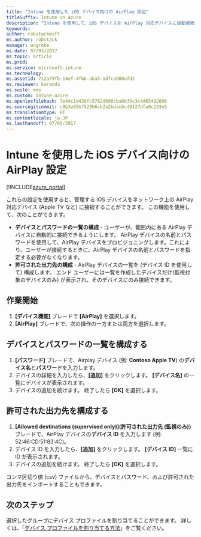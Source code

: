 ```yaml
---
title: "Intune を使用した iOS デバイス向けの AirPlay 設定"
titleSuffix: Intune on Azure
description: "Intune を使用して、iOS デバイスを AirPlay 対応デバイスに自動接続する方法について説明します。"
keywords: 
author: robstackmsft
ms.author: robstack
manager: angrobe
ms.date: 07/03/2017
ms.topic: article
ms.prod: 
ms.service: microsoft-intune
ms.technology: 
ms.assetid: 712a79fb-14ef-4f6b-aba5-1dfca900afd2
ms.reviewer: karanda
ms.suite: ems
ms.custom: intune-azure
ms.openlocfilehash: 7e44c1d438fc5782d696cba0b39c3c4d65492096
ms.sourcegitcommit: c9b3a95bf529b6cb2a2bdacbc49127dfa0c233e5
ms.translationtype: HT
ms.contentlocale: ja-JP
ms.lasthandoff: 07/05/2017
---
```

# <a name="intune-airplay-settings-for-ios-devices"></a>Intune を使用した iOS デバイス向けの AirPlay 設定

[!INCLUDE[azure_portal](./includes/azure_portal.md)]

これらの設定を使用すると、管理する iOS デバイスをネットワーク上の AirPlay 対応デバイス (Apple TV など) に接続することができます。
この機能を使用して、次のことができます。

- **デバイスとパスワードの一覧の構成** - ユーザーが、範囲内にある AirPlay デバイスに自動的に接続できるようにします。 AirPlay デバイスの名前とパスワードを使用して、AirPlay デバイスをプロビジョニングします。これにより、ユーザーが接続するときに、AirPlay デバイスの名前とパスワードを指定する必要がなくなります。
- **許可された出力先の構成** - AirPlay デバイスの一覧を (デバイス ID を使用して) 構成します。 エンド ユーザーには一覧を作成したデバイスだけ(監視対象のデバイスのみ) が表示され、そのデバイスにのみ接続できます。

## <a name="get-started"></a>作業開始

1. **[デバイス機能]** ブレードで **[AirPlay]** を選択します。
2. **[AirPlay]** ブレードで、次の操作の一方または両方を選択します。

## <a name="configure-a-device-and-password-list"></a>デバイスとパスワードの一覧を構成する

1. **[パスワード]** ブレードで、Airplay デバイス (例: **Contoso Apple TV**) の**デバイス名**と**パスワード**を入力します。
2. デバイスの詳細を入力したら、**[追加]** をクリックします。 **[デバイス名]** の一覧にデバイスが表示されます。
3. デバイスの追加を続けます。 終了したら **[OK]** を選択します。


## <a name="configure-allowed-destinations"></a>許可された出力先を構成する

1. **[Allowed destinations (supervised only)]\(許可された出力先 (監視のみ)\)** ブレードで、AirPlay デバイスの**デバイス ID** を入力します (例: 52:46:CD:51:83:4C)。
2. デバイス ID を入力したら、**[追加]** をクリックします。 **[デバイス ID]** 一覧に ID が表示されます。
3. デバイスの追加を続けます。 終了したら **[OK]** を選択します。

コンマ区切り値 (csv) ファイルから、デバイスとパスワード、および許可された出力先をインポートすることもできます。


## <a name="next-steps"></a>次のステップ

選択したグループにデバイス プロファイルを割り当てることができます。 詳しくは、「[デバイス プロファイルを割り当てる方法](device-profile-assign.md)」をご覧ください。

